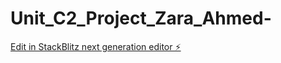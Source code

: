 # Unit_C2_Project_Zara_Ahmed-

[Edit in StackBlitz next generation editor ⚡️](https://stackblitz.com/~/github.com/sanayaa4/Unit_C2_Project_Zara_Ahmed-)